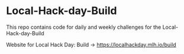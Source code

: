 # Local-Hack-day-Build
This repo contains code for daily and weekly challenges for the Local-Hack-day-Build

Website for Local Hack Day: Build -> https://localhackday.mlh.io/build
